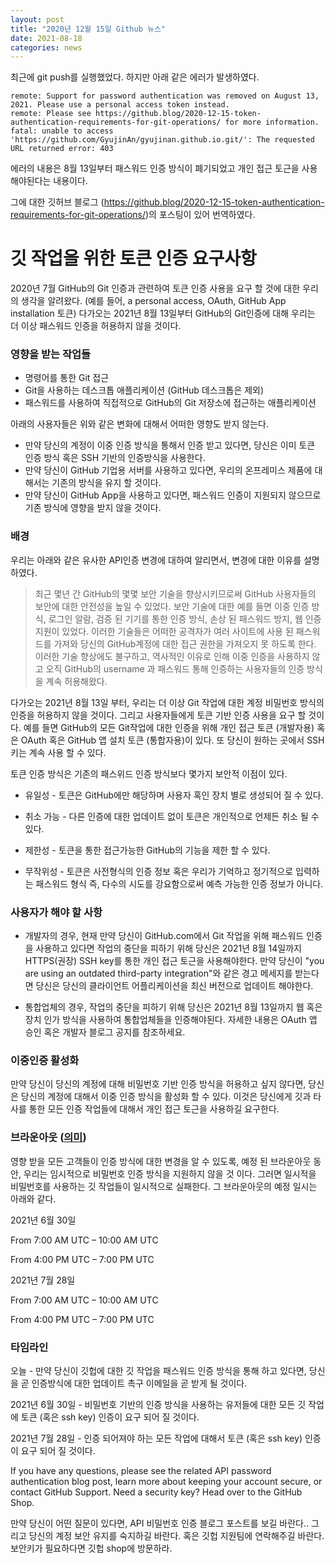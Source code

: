 ```yaml
---
layout: post
title: "2020년 12월 15일 Github 뉴스"
date: 2021-08-18
categories: news
---
```


최근에 git push를 실행했었다. 하지만 아래 같은 에러가 발생하였다. 

```
remote: Support for password authentication was removed on August 13, 2021. Please use a personal access token instead.
remote: Please see https://github.blog/2020-12-15-token-authentication-requirements-for-git-operations/ for more information.
fatal: unable to access 'https://github.com/GyujinAn/gyujinan.github.io.git/': The requested URL returned error: 403
```

에러의 내용은 8월 13일부터 패스워드 인증 방식이 폐기되었고 개인 접근 토근을 사용해야된다는 내용이다. 

그에 대한 깃허브 블로그 (https://github.blog/2020-12-15-token-authentication-requirements-for-git-operations/)의 포스팅이 있어 번역하였다.


# 깃 작업을 위한 토큰 인증 요구사항

2020년 7월 GitHub의 Git 인증과 관련하여 토큰 인증 사용을 요구 할 것에 대한 우리의 생각을 알려왔다. (예를 들어, a personal access, OAuth, GitHub App installation 토큰) 다가오는 2021년 8월 13일부터 GitHub의 Git인증에 대해 우리는 더 이상 패스워드 인증을 허용하지 않을 것이다.

### 영향을 받는 작업들

* 명령어를 통한 Git 접근
* Git을 사용하는 데스크톱 애플리케이션 (GitHub 데스크톱은 제외)
* 패스워드를 사용하여 직접적으로 GitHub의 Git 저장소에 접근하는 애플리케이션

아래의 사용자들은 위와 같은 변화에 대해서 어떠한 영향도 받지 않는다.

* 만약 당신의 계정이 이중 인증 방식을 통해서 인증 받고 있다면, 당신은 이미 토큰 인증 방식 혹은 SSH 기반의 인증방식을 사용한다.
* 만약 당신이 GitHub 기업용 서버를 사용하고 있다면, 우리의 온프레미스 제품에 대해서는 기존의 방식을 유지 할 것이다.
* 만약 당신이 GitHub App을 사용하고 있다면, 패스워드 인증이 지원되지 않으므로 기존 방식에 영향을 받지 않을 것이다.

### 배경

우리는 아래와 같은 유사한 API인증 변경에 대하여 알리면서, 변경에 대한 이유를 설명하였다.


>최근 몇년 간 GitHub의 몇몇 보안 기술을 향상시키므로써 GitHub 사용자들의 보안에 대한 안전성을 높일 수 있었다. 보안 기술에 대한 예를 들면 이중 인증 방식, 로그인 알람, 검증 된 기기를 통한 인증 방식, 손상 된 패스워드 방지, 웹 인증 지원이 있었다. 이러한 기술들은 어떠한 공격자가 여러 사이트에 사용 된 패스워드를 가져와 당신의 GitHub계정에 대한 접근 권한을 가져오지 못 하도록 한다. 이러한 기술 향상에도 불구하고, 역사적인 이유로 인해 이중 인증을 사용하지 않고 오직 GitHub의 username 과 패스워드 통해 인증하는 사용자들의 인증 방식을 계속 허용해왔다.


다가오는 2021년 8월 13일 부터, 우리는 더 이상 Git 작업에 대한 계정 비밀번호 방식의 인증을 허용하지 않을 것이다. 그리고 사용자들에게 토큰 기반 인증 사용을 요구 할 것이다. 예를 들면 GitHub의 모든 Git작업에 대한 인증을 위해 개인 접근 토큰 (개발자용) 혹은 OAuth 혹은 GitHub 앱 설치 토큰 (통합자용)이 있다. 또 당신이 원하는 곳에서 SSH 키는 계속 사용 할 수 있다.

토큰 인증 방식은 기존의 패스위드 인증 방식보다 몇가지 보안적 이점이 있다.


* 유일성 - 토큰은 GitHub에만 해당하며 사용자 혹인 장치 별로 생성되어 질 수 있다.

* 취소 가능 - 다른 인증에 대한 업데이트 없이 토큰은 개인적으로 언제든 취소 될 수 있다.

* 제한성 - 토큰을 통한 접근가능한 GitHub의 기능을 제한 할 수 있다.

* 무작위성 - 토큰은 사전형식의 인증 정보 혹은 우리가 기억하고 정기적으로 입력하는 패스워드 형식 즉, 다수의 시도를 강요함으로써 예측 가능한 인증 정보가 아니다.


### 사용자가 해야 할 사항

* 개발자의 경우, 현재 만약 당신이 GitHub.com에서 Git 작업을 위해 패스워드 인증을 사용하고 있다면 작업의 중단을 피하기 위해 당신은 2021년 8월 14일까지 HTTPS(권장) SSH key를 통한 개인 접근 토근을 사용해야한다. 만약 당신이 "you are using an outdated third-party integration"와 같은 경고 메세지를 받는다면 당신은 당신의 클라이언트 어플리케이션을 최신 버전으로 업데이트 해야한다.

* 통합업체의 경우, 작업의 중단을 피하기 위해 당신은 2021년 8월 13일까지 웹 혹은 장치 인가 방식을 사용하여 통합업체들을 인증해야된다. 자세한 내용은 OAuth 앱 승인 혹은 개발자 블로그 공지를 참조하세요.

### 이중인증 활성화
만약 당신이 당신의 계정에 대해 비밀번호 기반 인증 방식을 허용하고 싶지 않다면, 당신은 당신의 계정에 대해서 이중 인증 방식을 활성화 할 수 있다. 이것은 당신에게 깃과 타사를 통한 모든 인증 작업들에 대해서 개인 접근 토근을 사용하길 요구한다. 

### 브라운아웃 ([의미](https://en.wikipedia.org/wiki/Brownout_(electricity)))
영향 받을 모든 고객들이 인증 방식에 대한 변경을 알 수 있도록, 예정 된 브라운아웃 동안, 우리는 임시적으로 비밀번호 인증 방식을 지원하지 않을 것 이다. 그러면 일시적을 비밀번호를 사용하는 깃 작업들이 일시적으로 실패한다. 그 브라운아웃의 예정 일시는 아래와 같다.

2021년 6월 30일

From 7:00 AM UTC – 10:00 AM UTC

From 4:00 PM UTC – 7:00 PM UTC

2021년 7월 28일

From 7:00 AM UTC – 10:00 AM UTC

From 4:00 PM UTC – 7:00 PM UTC

### 타임라인

오늘 - 만약 당신이 깃헙에 대한 깃 작업을 패스워드 인증 방식을 통해 하고 있다면, 당신을 곧 인증방식에 대한 업데이트 촉구 이메일을 곧 받게 될 것이다.

2021년 6월 30일 - 비밀번호 기반의 인증 방식을 사용하는 유저들에 대한 모든 깃 작업에 토큰 (혹은 ssh key) 인증이 요구 되어 질 것이다.

 2021년 7월 28일 - 인증 되어져야 하는 모든 작업에 대해서 토큰 (혹은 ssh key) 인증이 요구 되어 질 것이다.

 If you have any questions, please see the related API password authentication blog post, learn more about keeping your account secure, or contact GitHub Support. Need a security key? Head over to the GitHub Shop.

 만약 당신이 어떤 질문이 있다면, API 비밀번호 인증 블로그 포스트를 보길 바란다.. 그리고 당신의 계정 보안 유지를 숙지하길 바란다. 혹은 깃헙 지원팀에 연락해주길 바란다. 보안키가 필요하다면 깃헙 shop에 방문하라.